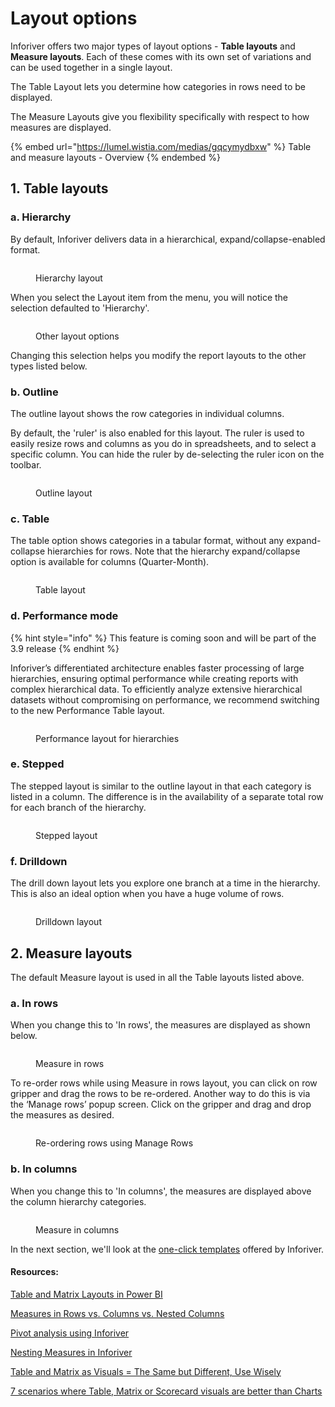 # Layout options

Inforiver offers two major types of layout options - **Table layouts** and **Measure layouts**. Each of these comes with its own set of variations and can be used together in a single layout.&#x20;

The Table Layout lets you determine how categories in rows need to be displayed.&#x20;

The Measure Layouts give you flexibility specifically with respect to how measures are displayed.&#x20;

{% embed url="https://lumel.wistia.com/medias/gqcymydbxw" %}
Table and measure layouts - Overview
{% endembed %}

## 1. Table layouts

### a. Hierarchy

By default, Inforiver delivers data in a hierarchical, expand/collapse-enabled format.

<figure><img src="../../.gitbook/assets/inforiver-navigation-layout-hierarchy.png" alt=""><figcaption><p>Hierarchy layout</p></figcaption></figure>

When you select the Layout item from the menu, you will notice the selection defaulted to 'Hierarchy'.

<figure><img src="../../.gitbook/assets/2.2.1 Layout options.png" alt=""><figcaption><p>Other layout options</p></figcaption></figure>

Changing this selection helps you modify the report layouts to the other types listed below.

### b. Outline

The outline layout shows the row categories in individual columns.&#x20;

By default, the 'ruler' is also enabled for this layout. The ruler is used to easily resize rows and columns as you do in spreadsheets, and to select a specific column. You can hide the ruler by de-selecting the ruler icon on the toolbar.

<figure><img src="../../.gitbook/assets/inforiver-navigation-layout-outline.png" alt=""><figcaption><p>Outline layout</p></figcaption></figure>

### c. Table

The table option shows categories in a tabular format, without any expand-collapse hierarchies for rows. Note that the hierarchy expand/collapse option is available for columns (Quarter-Month).&#x20;

<figure><img src="../../.gitbook/assets/2.2.2 Layout options.png" alt=""><figcaption><p>Table layout</p></figcaption></figure>

### d. Performance mode

{% hint style="info" %}
This feature is coming soon and will be part of the 3.9 release
{% endhint %}

Inforiver’s differentiated architecture enables faster processing of large hierarchies, ensuring optimal performance while creating reports with complex hierarchical data. To efficiently analyze extensive hierarchical datasets without compromising on performance, we recommend switching to the new Performance Table layout.

<figure><img src="../../.gitbook/assets/image (1) (1) (1) (1) (1) (1) (1) (1) (1) (1) (1) (1) (1) (1) (1) (1) (1) (1) (1) (1) (1) (1) (1) (1) (1) (1) (1) (1) (1) (1) (1) (1) (1) (1).png" alt=""><figcaption><p>Performance layout for hierarchies</p></figcaption></figure>

### e. Stepped

The stepped layout is similar to the outline layout in that each category is listed in a column. The difference is in the availability of a separate total row for each branch of the hierarchy.

<figure><img src="../../.gitbook/assets/inforiver-navigation-layout-stepped.png" alt=""><figcaption><p>Stepped layout</p></figcaption></figure>

### f. Drilldown

The drill down layout lets you explore one branch at a time in the hierarchy. This is also an ideal option when you have a huge volume of rows.

<figure><img src="../../.gitbook/assets/inforiver-navigation-layout-drilldown.gif" alt=""><figcaption><p>Drilldown layout</p></figcaption></figure>

## 2. Measure layouts

The default Measure layout is used in all the Table layouts listed above.&#x20;

### a. In rows

When you change this to 'In rows', the measures are displayed as shown below.&#x20;

<figure><img src="../../.gitbook/assets/inforiver-navigation-layout-measures-in-rows.png" alt=""><figcaption><p>Measure in rows</p></figcaption></figure>

To re-order rows while using Measure in rows layout, you can click on row gripper and drag the rows to be re-ordered. Another way to do this is via the ‘Manage rows’ popup screen. Click on the gripper and drag and drop the measures as desired.

<figure><img src="../../.gitbook/assets/image (2) (1) (1) (1) (1) (1) (1) (1) (1) (1) (1) (1) (1) (1) (1) (1) (1) (1) (1) (1) (1) (1) (1) (1) (1) (1) (1) (1) (1) (1) (1) (1) (1) (1) (1) (1) (1) (1) (1) (1) (1) (1) (1) (1) (1) (1) (1) (1) (1) (1) (1) (1) (1) (1) (1) (1) (1) (1) (1) (1) ( (9).png" alt=""><figcaption><p>Re-ordering rows using Manage Rows</p></figcaption></figure>

### b. In columns

When you change this to 'In columns', the measures are displayed above the column hierarchy categories.&#x20;

<figure><img src="../../.gitbook/assets/inforiver-navigation-layout-measures-in-columns.png" alt=""><figcaption><p>Measure in columns</p></figcaption></figure>

In the next section, we'll look at the [one-click templates](templates.md) offered by Inforiver.

#### Resources:

[Table and Matrix Layouts in Power BI](https://inforiver.com/blog/general/table-matrix-layout-powerbi/)

[Measures in Rows vs. Columns vs. Nested Columns](https://inforiver.com/blog/general/measures-rows-columns-nested-columns/)

[Pivot analysis using Inforiver](https://inforiver.com/excel-like-pivot-analysis-powerbi/)

[Nesting Measures in Inforiver](https://inforiver.com/blog/general/nesting-measures-inforiver/)

[Table and Matrix as Visuals = The Same but Different, Use Wisely](https://inforiver.com/blog/general/table-and-matrix-as-visuals-the-same-but-different-use-wisely/)

[7 scenarios where Table, Matrix or Scorecard visuals are better than Charts](https://inforiver.com/insights/scenarios-where-table-matrix-scorecard-visuals-are-better-than-charts/)
